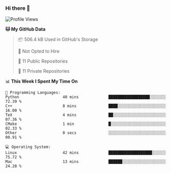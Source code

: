 ### Hi there 👋

<!--
**huayuan4396/huayuan4396** is a ✨ _special_ ✨ repository because its `README.md` (this file) appears on your GitHub profile.

Here are some ideas to get you started:

- 🔭 I’m currently working on ...
- 🌱 I’m currently learning ...
- 👯 I’m looking to collaborate on ...
- 🤔 I’m looking for help with ...
- 💬 Ask me about ...
- 📫 How to reach me: ...
- 😄 Pronouns: ...
- ⚡ Fun fact: ...
-->

<!--START_SECTION:waka-->
![Profile Views](http://img.shields.io/badge/Profile%20Views-6-blue)

**🐱 My GitHub Data** 

> 📦 506.4 kB Used in GitHub's Storage 
 > 
> 🚫 Not Opted to Hire
 > 
> 📜 11 Public Repositories 
 > 
> 🔑 11 Private Repositories 
 > 
📊 **This Week I Spent My Time On** 

```text
💬 Programming Languages: 
Python                   40 mins             ██████████████████░░░░░░░   72.39 % 
C++                      8 mins              ████░░░░░░░░░░░░░░░░░░░░░   16.00 % 
TeX                      4 mins              ██░░░░░░░░░░░░░░░░░░░░░░░   07.36 % 
CMake                    1 min               █░░░░░░░░░░░░░░░░░░░░░░░░   02.33 % 
Other                    0 secs              ░░░░░░░░░░░░░░░░░░░░░░░░░   00.91 % 

💻 Operating System: 
Linux                    42 mins             ███████████████████░░░░░░   75.72 % 
Mac                      13 mins             ██████░░░░░░░░░░░░░░░░░░░   24.28 % 
```


<!--END_SECTION:waka-->
